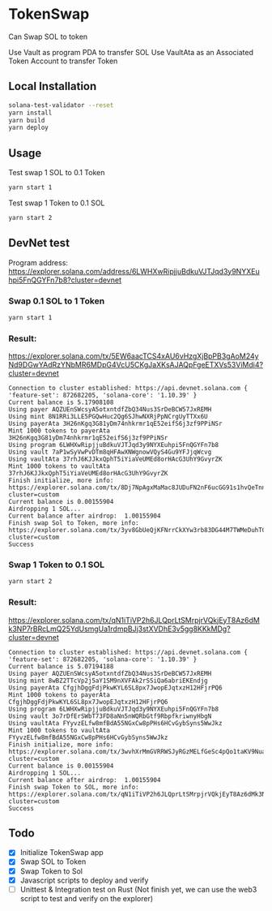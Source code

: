 # TokenSwap

Can Swap SOL to token

Use Vault as program PDA to transfer SOL
Use VaultAta as an Associated Token Account to transfer Token

## Local Installation

```bash
solana-test-validator --reset
yarn install
yarn build
yarn deploy
```

## Usage

Test swap 1 SOL to 0.1 Token

```bash
yarn start 1
```

Test swap 1 Token to 0.1 SOL

```bash
yarn start 2
```

## DevNet test

Program address: https://explorer.solana.com/address/6LWHXwRipjjuBdkuVJTJqd3y9NYXEuhpi5FnQGYFn7b8?cluster=devnet

### Swap 0.1 SOL to 1 Token

```bash
yarn start 1
```

### Result:

https://explorer.solana.com/tx/5EW6aacTCS4xAU6vHzgXjBpPB3gAoM24yNd9DGwYAdRzYNbMR6MDpG4VcU5CKgJaXKsAJAQpFgeETXVs53ViMdi4?cluster=devnet

```
Connection to cluster established: https://api.devnet.solana.com { 'feature-set': 872682205, 'solana-core': '1.10.39' }
Current balance is 5.17908108
Using payer AQZUEnSWcsyA5otxntdfZbQ34Nus3SrDeBCW57JxREMH
Using mint 8N1RRi3LLE5PGQwHuc2Qg6SJhwNXRjPpNCrgUyTTXx6U
Using payerAta 3H26nKgq3G81yDm74nhkrmr1qE52eifS6j3zf9PPiNSr
Mint 1000 tokens to payerAta 3H26nKgq3G81yDm74nhkrmr1qE52eifS6j3zf9PPiNSr
Using program 6LWHXwRipjjuBdkuVJTJqd3y9NYXEuhpi5FnQGYFn7b8
Using vault 7aP1wSyVwPvDTm8qHFAwXNWgnowVQyS4Gu9YFJjqWcvg
Using vaultAta 37rhJ6KJJkxQphT5iYiaVeUMEd8orHAcG3UhY9GvyrZK
Mint 1000 tokens to vaultAta 37rhJ6KJJkxQphT5iYiaVeUMEd8orHAcG3UhY9GvyrZK
Finish initialize, more info:
https://explorer.solana.com/tx/8Dj7NpAgxMaMac8JUDuFN2nF6ucGG91s1hvQeTnnxT3qp5FW9Y9rnsZjHck1ZXGggjtgxJM4QNuruYCxM8Xf4ub?cluster=custom
Current balance is 0.00155904
Airdropping 1 SOL...
Current balance after airdrop:  1.00155904
Finish swap Sol to Token, more info:
https://explorer.solana.com/tx/3yv8GbUeQjKFNrrCkXYw3rb83DG44M7TWMeDuhTCrATNTdciG7oNdJwLjWcDrHSKuvW4Gr5jz1sNU2u9SkuK6Hmo?cluster=custom
Success
```

### Swap 1 Token to 0.1 SOL

```bash
yarn start 2
```

### Result:

https://explorer.solana.com/tx/qN1iTiVP2h6JLQprLtSMrpjrVQkjEyT8Az6dMk3NP7rBRcLmQ25YdUsmgUa1rdmpBJj3stXVDhE3v5gg8KKkMDg?cluster=devnet

```
Connection to cluster established: https://api.devnet.solana.com { 'feature-set': 872682205, 'solana-core': '1.10.39' }
Current balance is 5.07194188
Using payer AQZUEnSWcsyA5otxntdfZbQ34Nus3SrDeBCW57JxREMH
Using mint 8wBZ2TTcVp2j5aY1SM9nXVFAk2rSSiQa6abriEKEndjg
Using payerAta CfgjhDggFdjPkwKYL6SL8px7JwopEJqtxzH12HFjrPQ6
Mint 1000 tokens to payerAta CfgjhDggFdjPkwKYL6SL8px7JwopEJqtxzH12HFjrPQ6
Using program 6LWHXwRipjjuBdkuVJTJqd3y9NYXEuhpi5FnQGYFn7b8
Using vault 3o7rDfErSWbT73FD8aNn5nWQRbGtf9RbpfkriwnyHbgN
Using vaultAta FYyvzELfw8mfBdA55NGxCw8pPHs6HCvGybSyns5WwJkz
Mint 1000 tokens to vaultAta FYyvzELfw8mfBdA55NGxCw8pPHs6HCvGybSyns5WwJkz
Finish initialize, more info:
https://explorer.solana.com/tx/3wvhXrMmGVRRWSJyRGzMELfGeSc4pQo1taKV9NuajPUEy69uQRzhJwxFpTyMdambY2gaAKM7mLmZSURoz8DJezLY?cluster=custom
Current balance is 0.00155904
Airdropping 1 SOL...
Current balance after airdrop:  1.00155904
Finish swap Token to SOL, more info:
https://explorer.solana.com/tx/qN1iTiVP2h6JLQprLtSMrpjrVQkjEyT8Az6dMk3NP7rBRcLmQ25YdUsmgUa1rdmpBJj3stXVDhE3v5gg8KKkMDg?cluster=custom
Success
```

## Todo

- [x] Initialize TokenSwap app
- [x] Swap SOL to Token
- [x] Swap Token to Sol
- [x] Javascript scripts to deploy and verify
- [ ] Unittest & Integration test on Rust (Not finish yet, we can use the web3 script to test and verify on the explorer)
